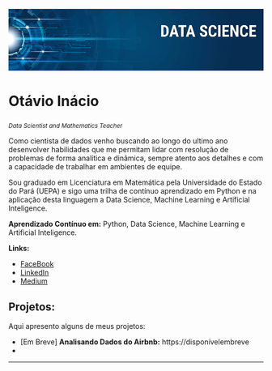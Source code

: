 <p align="center">
  <img src="banner.png" >
</p>

# Otávio Inácio
<sub>*Data Scientist and Mathematics Teacher*</sub>

Como cientista de dados venho buscando ao longo do ultimo ano desenvolver habilidades que me permitam lidar com resolução de problemas de forma analítica e dinâmica, sempre atento aos detalhes e com a capacidade de trabalhar em ambientes de equipe.

Sou graduado em Licenciatura em Matemática pela Universidade do Estado do Pará (UEPA) e sigo uma trilha de contínuo aprendizado em Python e na aplicação desta linguagem a Data Science, Machine Learning e Artificial Inteligence.

**Aprendizado Contínuo em:** Python, Data Science, Machine Learning e Artificial Inteligence.

**Links:**
* [FaceBook](https://bit.ly/38K1agI)
* [LinkedIn]()
* [Medium]()


## Projetos:
Aqui apresento alguns de meus projetos:

* [Em Breve] **Analisando Dados do Airbnb:** https://disponívelembreve
* 
---
